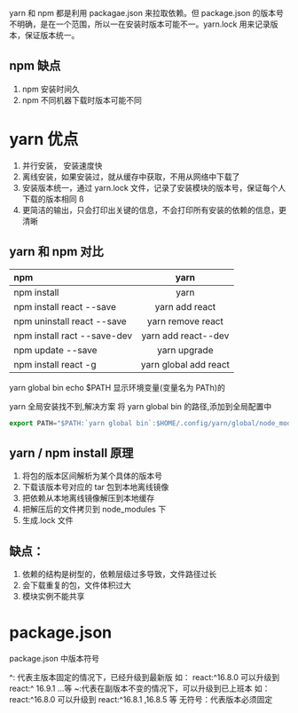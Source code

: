 yarn 和 npm 都是利用 packagae.json 来拉取依赖。但 package.json 的版本号不明确，是在一个范围，所以一在安装时版本可能不一。yarn.lock 用来记录版本，保证版本统一。

## npm 缺点

1.  npm 安装时间久
2.  npm 不同机器下载时版本可能不同

# yarn 优点

1. 并行安装， 安装速度快
2. 离线安装，如果安装过，就从缓存中获取，不用从网络中下载了
3. 安装版本统一，通过 yarn.lock 文件，记录了安装模块的版本号，保证每个人下载的版本相同 ß
4. 更简洁的输出，只会打印出关键的信息，不会打印所有安装的依赖的信息，更清晰

## yarn 和 npm 对比

| npm                         |         yarn          |
| :-------------------------- | :-------------------: |
| npm install                 |         yarn          |
| npm install react --save    |    yarn add react     |
| npm uninstall react --save  |   yarn remove react   |
| npm install ract --save-dev |  yarn add react--dev  |
| npm update --save           |     yarn upgrade      |
| npm install react -g        | yarn global add react |

yarn global bin
echo \$PATH 显示环境变量(变量名为 PATh)的

yarn 全局安装找不到,解决方案
将 yarn global bin 的路径,添加到全局配置中

```js
export PATH="$PATH:`yarn global bin`:$HOME/.config/yarn/global/node_modules/.bin"
```

## yarn / npm install 原理

1. 将包的版本区间解析为某个具体的版本号
2. 下载该版本号对应的 tar 包到本地离线镜像
3. 把依赖从本地离线镜像解压到本地缓存
4. 把解压后的文件拷贝到 node_modules 下
5. 生成.lock 文件

## 缺点：

1. 依赖的结构是树型的，依赖层级过多导致，文件路径过长
2. 会下载重复的包，文件体积过大
3. 模块实例不能共享

# package.json

package.json 中版本符号

^: 代表主版本固定的情况下，已经升级到最新版 如： react:^16.8.0 可以升级到 react:^ 16.9.1 ...等
~:代表在副版本不变的情况下，可以升级到已上班本 如： react:^16.8.0 可以升级到 react:^16.8.1 ,16.8.5 等
无符号：代表版本必须固定
